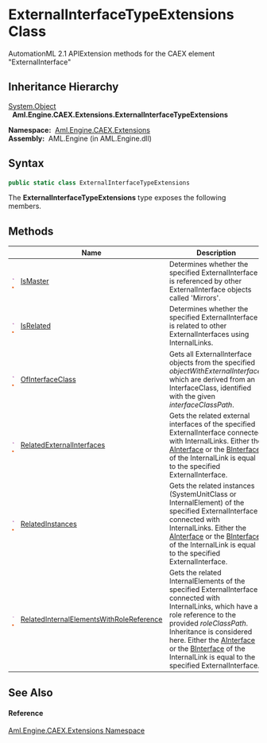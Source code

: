 ExternalInterfaceTypeExtensions Class
=====================================
AutomationML 2.1 APIExtension methods for the CAEX element "ExternalInterface"


Inheritance Hierarchy
---------------------
[System.Object][1]  
  **Aml.Engine.CAEX.Extensions.ExternalInterfaceTypeExtensions**  

  **Namespace:**  [Aml.Engine.CAEX.Extensions][2]  
  **Assembly:**  AML.Engine (in AML.Engine.dll)

Syntax
------

```csharp
public static class ExternalInterfaceTypeExtensions
```

The **ExternalInterfaceTypeExtensions** type exposes the following members.


Methods
-------

                                 | Name                                           | Description                                                                                                                                                                                                                                                                                                        
-------------------------------- | ---------------------------------------------- | ------------------------------------------------------------------------------------------------------------------------------------------------------------------------------------------------------------------------------------------------------------------------------------------------------------------ 
![Public method]![Static member] | [IsMaster][3]                                  | Determines whether the specified ExternalInterface is referenced by other ExternalInterface objects called 'Mirrors'.                                                                                                                                                                                              
![Public method]![Static member] | [IsRelated][4]                                 | Determines whether the specified ExternalInterface is related to other ExternalInterfaces using InternalLinks.                                                                                                                                                                                                     
![Public method]![Static member] | [OfInterfaceClass][5]                          | Gets all ExternalInterface objects from the specified *objectWithExternalInterface*, which are derived from an InterfaceClass, identified with the given *interfaceClassPath*.                                                                                                                                     
![Public method]![Static member] | [RelatedExternalInterfaces][6]                 | Gets the related external interfaces of the specified ExternalInterface connected with InternalLinks. Either the [AInterface][7] or the [BInterface][8] of the InternalLink is equal to the specified ExternalInterface.                                                                                           
![Public method]![Static member] | [RelatedInstances][9]                          | Gets the related instances (SystemUnitClass or InternalElement) of the specified ExternalInterface connected with InternalLinks. Either the [AInterface][7] or the [BInterface][8] of the InternalLink is equal to the specified ExternalInterface.                                                                
![Public method]![Static member] | [RelatedInternalElementsWithRoleReference][10] | Gets the related InternalElements of the specified ExternalInterface connected with InternalLinks, which have a role reference to the provided *roleClassPath*. Inheritance is considered here. Either the [AInterface][7] or the [BInterface][8] of the InternalLink is equal to the specified ExternalInterface. 


See Also
--------

#### Reference
[Aml.Engine.CAEX.Extensions Namespace][2]  

[1]: https://docs.microsoft.com/dotnet/api/system.object
[2]: ../README.md
[3]: IsMaster.md
[4]: IsRelated.md
[5]: OfInterfaceClass.md
[6]: RelatedExternalInterfaces.md
[7]: ../../Aml.Engine.CAEX/InternalLinkType/AInterface.md
[8]: ../../Aml.Engine.CAEX/InternalLinkType/BInterface.md
[9]: RelatedInstances.md
[10]: RelatedInternalElementsWithRoleReference.md
[11]: https://www.automationml.org
[12]: ../../icons/logoShade.png
[Public method]: ../../icons/pubmethod.gif "Public method"
[Static member]: ../../icons/static.gif "Static member"